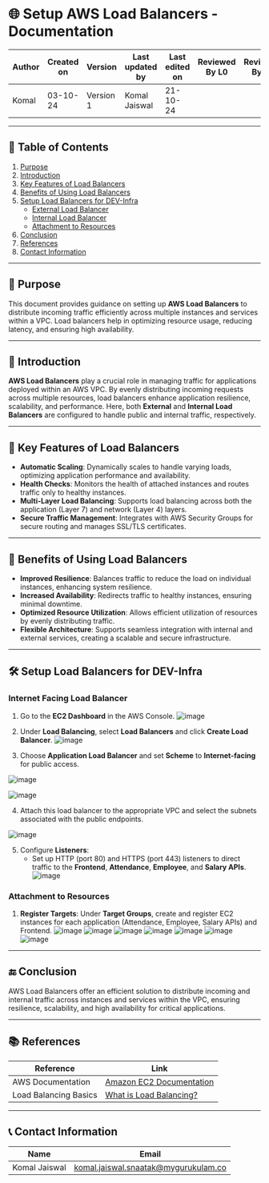 # 🌐 Setup AWS Load Balancers - Documentation

| Author      | Created on | Version   | Last updated by | Last edited on | Reviewed By L0 | Reviewed By L1 | Reviewed By L2 |
|-------------|------------|-----------|-----------------|----------------|----------------|----------------|----------------| 
| Komal       | 03-10-24   | Version 1 | Komal Jaiswal   | 21-10-24       |                |                |                |

---

## 📝 Table of Contents
1. [Purpose](#purpose)
2. [Introduction](#introduction)
3. [Key Features of Load Balancers](#key-features-of-load-balancers)
4. [Benefits of Using Load Balancers](#benefits-of-using-load-balancers)
5. [Setup Load Balancers for DEV-Infra](#setup-load-balancers-for-dev-infra)
   - [External Load Balancer](#external-load-balancer)
   - [Internal Load Balancer](#internal-load-balancer)
   - [Attachment to Resources](#attachment-to-resources)
6. [Conclusion](#conclusion)
7. [References](#references)
8. [Contact Information](#contact-information)

---

## 📜 Purpose
This document provides guidance on setting up **AWS Load Balancers** to distribute incoming traffic efficiently across multiple instances and services within a VPC. Load balancers help in optimizing resource usage, reducing latency, and ensuring high availability.

---

## 📖 Introduction
**AWS Load Balancers** play a crucial role in managing traffic for applications deployed within an AWS VPC. By evenly distributing incoming requests across multiple resources, load balancers enhance application resilience, scalability, and performance. Here, both **External** and **Internal Load Balancers** are configured to handle public and internal traffic, respectively.

---

## 🔑 Key Features of Load Balancers

- **Automatic Scaling**: Dynamically scales to handle varying loads, optimizing application performance and availability.
- **Health Checks**: Monitors the health of attached instances and routes traffic only to healthy instances.
- **Multi-Layer Load Balancing**: Supports load balancing across both the application (Layer 7) and network (Layer 4) layers.
- **Secure Traffic Management**: Integrates with AWS Security Groups for secure routing and manages SSL/TLS certificates.

---

## 🎯 Benefits of Using Load Balancers

- **Improved Resilience**: Balances traffic to reduce the load on individual instances, enhancing system resilience.
- **Increased Availability**: Redirects traffic to healthy instances, ensuring minimal downtime.
- **Optimized Resource Utilization**: Allows efficient utilization of resources by evenly distributing traffic.
- **Flexible Architecture**: Supports seamless integration with internal and external services, creating a scalable and secure infrastructure.

---

## 🛠 Setup Load Balancers for DEV-Infra

### Internet Facing Load Balancer
1. Go to the **EC2 Dashboard** in the AWS Console.
![image](https://github.com/user-attachments/assets/fb03eddb-7136-4b74-967c-f383469e91d8)

2. Under **Load Balancing**, select **Load Balancers** and click **Create Load Balancer**.
![image](https://github.com/user-attachments/assets/85a1f94e-f041-451b-892f-7e7e7ef580ae)

3. Choose **Application Load Balancer** and set **Scheme** to **Internet-facing** for public access.

![image](https://github.com/user-attachments/assets/7643987f-29f4-48f2-878a-956a721c526a)

![image](https://github.com/user-attachments/assets/cea1faea-0c15-4955-b3fa-437b6bcf8ca6)

4. Attach this load balancer to the appropriate VPC and select the subnets associated with the public endpoints.

![image](https://github.com/user-attachments/assets/0e42169c-dfdf-43ed-a844-8a661a855ff9)

5. Configure **Listeners**:
   - Set up HTTP (port 80) and HTTPS (port 443) listeners to direct traffic to the **Frontend**, **Attendance**, **Employee**, and **Salary APIs**.
![image](https://github.com/user-attachments/assets/9e79813b-319b-4b59-9a44-088b16ac0930)


### Attachment to Resources
1. **Register Targets**: Under **Target Groups**, create and register EC2 instances for each application (Attendance, Employee, Salary APIs) and Frontend.
![image](https://github.com/user-attachments/assets/82340b01-c187-46cb-a3d7-135318273ce0)
![image](https://github.com/user-attachments/assets/d4fc8155-6baf-4994-8234-627cf52b62f5)
![image](https://github.com/user-attachments/assets/d5539cd2-ec1b-44c0-9703-94d69bd3dc3a)
![image](https://github.com/user-attachments/assets/d754f1c1-3e4c-4468-b6c0-2e24310c2e1b)
![image](https://github.com/user-attachments/assets/38a58055-c6d1-41da-90d5-3e22fd704670)
![image](https://github.com/user-attachments/assets/673cb541-d661-44e9-b6c3-a1a10fc3d4a9)
![image](https://github.com/user-attachments/assets/8556298f-9563-411e-aa1c-cbed00aeec76)


---

## 🔚 Conclusion

AWS Load Balancers offer an efficient solution to distribute incoming and internal traffic across instances and services within the VPC, ensuring resilience, scalability, and high availability for critical applications.

---

## 📚 References

| Reference                                | Link                                                                                                  |
|------------------------------------------|-------------------------------------------------------------------------------------------------------|
| AWS Documentation                        | [Amazon EC2 Documentation](https://docs.aws.amazon.com/ec2/index.html)                                |
| Load Balancing Basics                    | [What is Load Balancing?](https://docs.aws.amazon.com/elasticloadbalancing/latest/application/introduction.html)  |

---

## 📞 Contact Information

| Name             | Email                        |
|------------------|------------------------------|
| Komal Jaiswal    | komal.jaiswal.snaatak@mygurukulam.co    |

